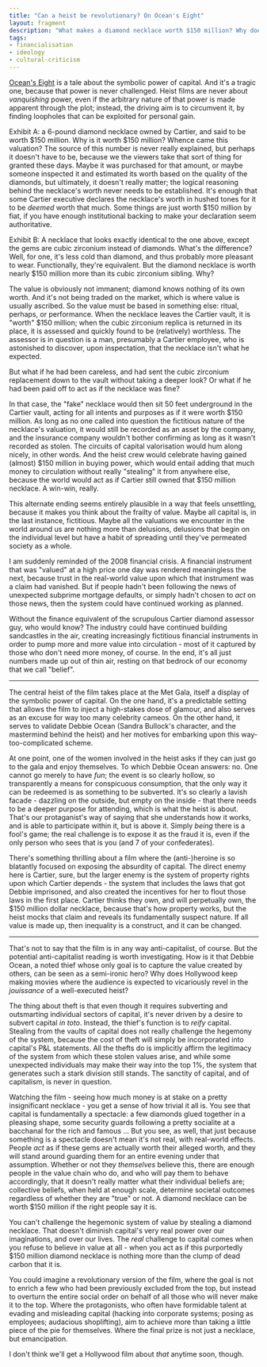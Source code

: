 ```yaml
---
title: "Can a heist be revolutionary? On Ocean's Eight"
layout: fragment
description: "What makes a diamond necklace worth $150 million? Why does everyone act as if it is worth anything at all?"
tags:
- financialisation
- ideology
- cultural-criticism
---
```


[Ocean's Eight](https://en.wikipedia.org/wiki/Ocean%27s_8) is a tale about the symbolic power of capital. And it's a tragic one, because that power is never challenged. Heist films are never about _vanquishing_ power, even if the arbitrary nature of that power is made apparent through the plot; instead, the driving aim is to circumvent it, by finding loopholes that can be exploited for personal gain.

Exhibit A: a 6-pound diamond necklace owned by Cartier, and said to be worth $150 million. Why is it worth $150 million? Whence came this valuation? The source of this number is never really explained, but perhaps it doesn't have to be, because we the viewers take that sort of thing for granted these days. Maybe it was purchased for that amount, or maybe someone inspected it and estimated its worth based on the quality of the diamonds, but ultimately, it doesn't really matter; the logical reasoning behind the necklace's worth never needs to be established. It's enough that some Cartier executive declares the necklace's worth in hushed tones for it to be _deemed_ worth that much. Some things are just worth $150 million by fiat, if you have enough institutional backing to make your declaration seem authoritative.

Exhibit B: A necklace that looks exactly identical to the one above, except the gems are cubic zirconium instead of diamonds. What's the difference? Well, for one, it's less cold than diamond, and thus probably more pleasant to wear. Functionally, they're equivalent. But the diamond necklace is worth nearly $150 million more than its cubic zirconium sibling. Why?

The value is obviously not immanent; diamond knows nothing of its own worth. And it's not being traded on the market, which is where value is usually ascribed. So the value must be based in something else: ritual, perhaps, or performance. When the necklace leaves the Cartier vault, it is "worth" $150 million; when the cubic zirconium replica is returned in its place, it is assessed and quickly found to be (relatively) worthless. The assessor is in question is a man, presumably a Cartier employee, who is astonished to discover, upon inspectation, that the necklace isn't what he expected.

But what if he had been careless, and had sent the cubic zirconium replacement down to the vault without taking a deeper look? Or what if he had been paid off to act as if the necklace was fine?

In that case, the "fake" necklace would then sit 50 feet underground in the Cartier vault, acting for all intents and purposes as if it were worth $150 million. As long as no one called into question the fictitious nature of the necklace's valuation, it would still be recorded as an asset by the company, and the insurance company wouldn't bother confirming as long as it wasn't recorded as stolen. The circuits of capital valorisation would hum along nicely, in other words. And the heist crew would celebrate having gained (almost) $150 million in buying power, which would entail adding that much money to circulation without really "stealing" it from anywhere else, because the world would act as if Cartier still owned that $150 million necklace. A win-win, really.

This alternate ending seems entirely plausible in a way that feels unsettling, because it makes you think about the frailty of value. Maybe all capital is, in the last instance, fictitious. Maybe all the valuations we encounter in the world around us are nothing more than delusions, delusions that begin on the individual level but have a habit of spreading until they've permeated society as a whole.

I am suddenly reminded of the 2008 financial crisis. A financial instrument that was "valued" at a high price one day was rendered meaningless the next, because trust in the real-world value upon which that instrument was a claim had vanished. But if people hadn't been following the news of unexpected subprime mortgage defaults, or simply hadn't chosen to _act_ on those news, then the system could have continued working as planned.

Without the finance equivalent of the scrupulous Cartier diamond assessor guy, who would know? The industry could have continued building sandcastles in the air, creating increasingly fictitious financial instruments in order to pump more and more value into circulation - most of it captured by those who don't need more money, of course. In the end, it's all just numbers made up out of thin air, resting on that bedrock of our economy that we call "belief".

***

The central heist of the film takes place at the Met Gala, itself a display of the symbolic power of capital. On the one hand, it's a predictable setting that allows the film to inject a high-stakes dose of glamour, and also serves as an excuse for way too many celebrity cameos. On the other hand, it serves to validate Debbie Ocean (Sandra Bullock's character, and the mastermind behind the heist) and her motives for embarking upon this way-too-complicated scheme.

At one point, one of the women involved in the heist asks if they can just go to the gala and enjoy themselves. To which Debbie Ocean answers: no. One cannot go merely to have _fun_; the event is so clearly hollow, so transparently a means for conspicuous consumption, that the only way it can be redeemed is as something to be subverted. It's so clearly a lavish facade - dazzling on the outside, but empty on the inside - that there needs to be a deeper purpose for attending, which is what the heist is about. That's our protaganist's way of saying that she understands how it works, and is able to participate within it, but is above it. Simply _being_ there is a fool's game; the real challenge is to expose it as the fraud it is, even if the only person who sees that is you (and 7 of your confederates).

There's something thrilling about a film where the (anti-)heroine is so blatantly focused on exposing the absurdity of capital. The direct enemy here is Cartier, sure, but the larger enemy is the system of property rights upon which Cartier depends - the system that includes the laws that got Debbie imprisoned, and also created the incentives for her to flout those laws in the first place. Cartier thinks they own, and will perpetually own, the $150 million dollar necklace, because that's how property works, but the heist mocks that claim and reveals its fundamentally suspect nature. If all value is made up, then inequality is a construct, and it can be changed.

***

That's not to say that the film is in any way anti-capitalist, of course. But the potential anti-capitalist reading is worth investigating. How is it that Debbie Ocean, a noted thief whose only goal is to capture the value created by others, can be seen as a semi-ironic hero? Why does Hollywood keep making movies where the audience is expected to vicariously revel in the _jouissance_ of a well-executed heist?

The thing about theft is that even though it requires subverting and outsmarting individual sectors of capital, it's never driven by a desire to subvert capital _in toto_. Instead, the thief's function is to _reify_ capital. Stealing from the vaults of capital does not really challenge the hegemony of the system, because the cost of theft will simply be incorporated into capital's P&L statements. All the thefts do is implicitly affirm the legitimacy of the system from which these stolen values arise, and while some unexpected individuals may make their way into the top 1%, the system that generates such a stark division still stands. The sanctity of capital, and of capitalism, is never in question.

Watching the film - seeing how much money is at stake on a pretty insignificant necklace - you get a sense of how trivial it all is. You see that capital is fundamentally a spectacle: a few diamonds glued together in a pleasing shape, some security guards following a pretty socialite at a bacchanal for the rich and famous ... But you see, as well, that just because something is a spectacle doesn't mean it's not real, with real-world effects. People _act_ as if these gems are actually worth their alleged worth, and they will stand around guarding them for an entire evening under that assumption. Whether or not they _themselves_ believe this, there are enough people in the value chain who do, and who will pay them to behave accordingly, that it doesn't really matter what their individual beliefs are; collective beliefs, when held at enough scale, determine societal outcomes regardless of whether they are "true" or not. A diamond necklace can be worth $150 million if the right people say it is.

You can't challenge the hegemonic system of value by stealing a diamond necklace. That doesn't diminish capital's very real power over our imaginations, and over our lives. The _real_ challenge to capital comes when you refuse to believe in value at all - when you act as if this purportedly $150 million diamond necklace is nothing more than the clump of dead carbon that it is.

You could imagine a revolutionary version of the film, where the goal is not to enrich a few who had been previously excluded from the top, but instead to overturn the entire social order on behalf of all those who will never make it to the top. Where the protagonists, who often have formidable talent at evading and misleading capital (hacking into corporate systems; posing as employees; audacious shoplifting), aim to achieve more than taking a little piece of the pie for themselves. Where the final prize is not just a necklace, but emancipation.

I don't think we'll get a Hollywood film about _that_ anytime soon, though.
